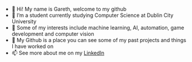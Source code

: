 - 👋 Hi! My name is Gareth, welcome to my github
- 🌱 I’m a student currently studying Computer Science at Dublin City University
- 👀 Some of my interests include machine learning, AI, automation, game development and computer vision
- 💞️ My Github is a place you can see some of my past projects and things I have worked on
- 📫 See more about me on my [LinkedIn](https://www.linkedin.com/in/gareth-hogan-407615248)

<!---
hogang7/hogang7 is a ✨ special ✨ repository because its `README.md` (this file) appears on your GitHub profile.
You can click the Preview link to take a look at your changes.
--->
